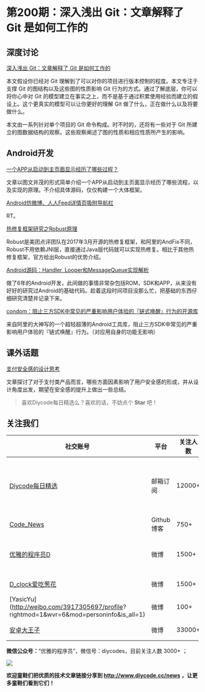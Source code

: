 # 第200期：深入浅出 Git：文章解释了 Git 是如何工作的 

## 深度讨论

[深入浅出 Git：文章解释了 Git 是如何工作的 ](https://www.diycode.cc/news/2198)

本文假设你已经对 Git 理解到了可以对你的项目进行版本控制的程度。本文专注于支撑 Git 的图结构以及这些图的性质影响 Git 行为的方式。通过了解底层，你可以将你心中对 Git 的模型建立在事实之上，而不是基于通过积累使用经验而建立的假设上。这个更真实的模型可以让你更好的理解 Git 做了什么，正在做什么以及将要做什么。

本文由一系列针对单个项目的 Git 命令构成。时不时的，还将有一些对于 Git 所建立的图数据结构的观察。这些观察阐述了图的性质和相应性质所产生的影响。


## Android开发

[一个APP从启动到主页面显示经历了哪些过程？](https://www.diycode.cc/news/2192)

文章以图文并茂的形式简单介绍一个APP从启动到主页面显示经历了哪些流程，以及实现的原理。不介绍具体源码，仅仅构建一个大体框架。

[Android仿微博、人人Feed详情页吸附导航栏](https://www.diycode.cc/news/2195)

RT。

[热修复框架研究之Robust原理](https://www.diycode.cc/news/2196)

Robust是美团点评团队在2017年3月开源的热修复框架，和阿里的AndFix不同，Robust不用依赖JNI层，直接通过Java层代码就可以实现热修复。相比于其他热修复框架，官方给出Robust的优势介绍。

[Android源码：Handler, Looper和MessageQueue实现解析](https://www.diycode.cc/news/2197)

做了6年的Android开发，此间做的事情非常杂包括ROM，SDK和APP，从来没有好好的研究过Android的基础代码。趁着这段时间项目没那么忙，把基础的东西仔细研究清楚并记录下来。

[condom：阻止三方SDK中常见的严重影响用户体验的『链式唤醒』行为的开源库](https://github.com/oasisfeng/condom)

来自阿里的大神写的一个超轻超薄的Android工具库，阻止三方SDK中常见的严重影响用户体验的『链式唤醒』行为。（对应用自身的功能无影响）

## 课外话题

[支付安全感的设计思考](https://www.diycode.cc/news/2194)

文章探讨了对于支付类产品而言，哪些方面因素影响了用户安全感的形成，并从设计角度出发，期望在安全感的提升上做出一些总结。

> 喜欢Diycode每日精选么？喜欢的话，不妨点个 **Star** 吧！

## 关注我们

| 社交账号  |  平台  | 关注人数 | 说明 |
| -------- | -------- | -------- | -------- |
| [Diycode每日精选](http://list.qq.com/cgi-bin/qf_invite?id=d469993d2c888e971c0fbb2309c4d84256968386b126b967)|   邮箱订阅  | 12000+ | 每日分享一次Android、iOS、Swfit技术干货  |
| [Code_News](https://github.com/DiyCodes/code_news) |    Github博客  |750+ | 每日邮件推送列表  |
| [优雅的程序员D](http://weibo.com/u/5891258264) |   微博  | 1500+ | 官方微博，每日分享开源信息  |
| [D_clock爱吃葱花](http://weibo.com/u/2480694892)  |   微博  | 1500+ | 日报发起人  |
|[YasicYu](http://weibo.com/3917305697/profile? rightmod=1&wvr=6&mod=personinfo&is_all=1)  |   微博  | 100+ | 日报发起人  |
|[安卓大王子](http://weibo.com/apkbus/)   |   微博  | 33000+ | 日报发起人  |

**微信公众号：**“优雅的程序员”，微信号：diycodes，目前关注人数 3000+ ；

![](http://upload-images.jianshu.io/upload_images/1846413-b42abfa70f909099.jpg?imageMogr2/auto-orient/strip%7CimageView2/2/w/1240)

**欢迎童鞋们把优质的技术文章链接分享到 http://www.diycode.cc/news ，让更多童鞋们看到它们！**
